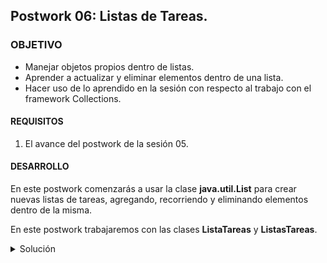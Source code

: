 ## Postwork 06: Listas de Tareas.

### OBJETIVO

- Manejar objetos propios dentro de listas.
- Aprender a actualizar y eliminar elementos dentro de una lista.
- Hacer uso de lo aprendido en la sesión con respecto al trabajo con el framework Collections.

#### REQUISITOS

1. El avance del postwork de la sesión 05.

#### DESARROLLO

En este postwork comenzarás a usar la clase **java.util.List** para crear nuevas listas de tareas, agregando, recorriendo y eliminando elementos dentro de la misma.

En este postwork trabajaremos con las clases **ListaTareas** y **ListasTareas**.

<details>
        <summary>Solución</summary>
        
1. En la clase **ListaTareas** agrega un nuevo atributo de tipo **List<Tarea>**, este te permitirá mantener agrupadas un conjunto de tareas relacioandas, las cuales pueden ser tareas de una materia, pendientes de un fin de semana, pasos de una receta de cocina, etc.
        
Declara a inicializa esta lista, de la siguiente forma:
```java
        private final List<Tarea> tareas = new ArrayList<>();
```

2. Dentro de esta misma clase, agrega un nuevo método llamado ***agregaTarea***, que permitirá agregar una nueva `Tarea` a la lista anterior; este método no regresará nada, pero recibirá como parámetro la `Tarea` para agregar.
```java
    public void agregaTarea(Tarea tarea){
        tareas.add(tarea);
    }
```

3. Agrega también un método que permita eliminar una `Tarea` de la lista. El método deberá recibir el índice o posición de la `Tarea` que se debe eliminar de la lista. Como es posible que el usuario introduzca un índice mayor al número de elementos en la lista, valida que el índice sea menor al número de elementos de la lista. Si el número es mayor, muestra un mensaje de error y regresa un valor ***null***; si el número es menor elimina el elemento y regresa el elemento eliminado.

```java
    public Tarea eliminaTarea(int indice){
        if(indice > tareas.size()){
            System.out.println("La tarea indicada no se encuentra en la lista.");
            return null;
        }

        return tareas.remove(indice);
    }
```

4. Agrega también un método que permita obtener la lista de tareas (un *getter*) y otro que permita obtener el número de tareas que actualmente están en la lista.

```java
    public List<Tarea> getTareas() {
        return tareas;
    }

    public int numeroTareas(){
        return tareas.size();
    }
```

5. Para terminar, agrega un método que imprima el nombre de todas las tareas que se encuentran en la lista. Este método debe mostrar el índice de la tarea y su nombre. El índice será el valor al que posteriormente hará referencia al usuario para referirse a esa tarea:

```java
    public void muestraTareas(){
        for (int i = 0; i < tareas.size(); i++) {
            System.out.println((i+1) + " - " + tareas.get(i).getNombre());
        }
    }
```

6. En la clase **ListasTareas** será en donde se realicen los mayores cambios y los más interesantes, ya que comenzarás a rellenar los métodos de lógica de la aplicación. En este momento lo unico que hacen es mostrar el nombre de la opción seleccionada; sin embargo, ahora comenzarán a crear Listas de tareas.

Lo primero que debes hacer es crear una nueva **List** que se encargará de agrupar **ListaTareas** (las cuales a su vez contendrán `Tarea`s). Declara e inicializa una nueva instancia de esta forma:
```java
        private List<ListaTareas> listasTareas = new ArrayList<>();
```

7. A continuación modificarás el primer método, **crearNuevaLista**. Este método en este momento sólo muestra el nombre de la opción seleccionada, captura el nombre de la nueva lista de tareas y crea una nueva instancia de **ListaTareas**. Ahora, toma ese objeto y agregalo a **listasTareas**:
```java
        listasTareas.add(lista);
```

8. A continuación, modificarás el método **verListaTareas** para mostrar el contenido de **listasTareas** y que el usuario será cuántas listas ha creado y el índice de las mismas, pero antes agrega un método de utilidad que valide si ya existe alguna lista de tareas. Esta es una validación que estarás haciendo de forma constante, por lo que es una buena práctica agregarla dentro de un método que posteriormente puedas invocar.

```java
    private boolean validaExistenciaLista() {
        if (listasTareas == null || listasTareas.isEmpty()) {
            System.out.println("Aún no se ha creado ninguna lista de tareas.");
            return false;
        }
        return true;
    }
```

lo que hace este método es validar si **listasTareas** ha sido inicializado y si no está vacía (si tiene al menos un elemento). Si ninguna de las dos condiciones se cumple, muestra un mensaje indicando que no se ha creado ninguna lista de tareas y luego regresa un valor de **false**, indicando que las validaciones fallaron; si todas las validaciones pasan, entoces regresa un valor **true**.

9. En el método **verListaTareas**, verifica que se tenga almenos una lista de tareas, usando el método que acabas de crear (**validaExistenciaLista**); si no hay ningula lista de tareas entonces no hay nada que mostrar, por lo tanto terminaremos la ejecución el método:

```java
        if (!validaExistenciaLista()) {
            return;
        }
```

Si existe al menos una lista de tareas, muestra todos los elementos contenidos en **listasTareas**, indicando su índice y su nombre:
```java
        for (int i = 0; i < listasTareas.size(); i++) {
            System.out.println((i + 1) + " - " + listasTareas.get(i).getNombre());
        }
```

10. A continuación, actualizarás el método **verTareasDeLista**, que mostrará todas las `Tareas` que se encuentren dentro de la lista indicada por el usuario; pero, antes agregrega un nuevo método que valide si existe una lista de tareas en el indice seleccionado por el usuario. 

Crea un nuevo método llamado **validaIndice**, el cual validará la entrada capturada por el usuario. Si no existe una lista en el índice seleccionado, mostrará un mensaje de error y regresará el índice ***0*** (con esto sabremos que la validación falló). Si existe algo en el índice, regresará el número ingresado por el usuario. 

```java
    private int validaIndice(){
        byte indice = 0;

        System.out.println("Indique el índice de la lista de tareas.");
        indice = lector.leeOpcion();

        if (indice > listasTareas.size() || indice < 0) {
            System.out.println("No existen listas de tareas en el índice seleccionado.");
            indice = 0;
        }

        return indice;
    }
```

para ahorrar algo de código en los métodos que modificaremos, incluso podemos agregar en **validaIndice** la validación anterior, así sabremos que **validaIndice** valida la existencia de listas y el índice introducido por el usuario:

```java
    private byte validaIndice() {
        byte indice = 0;

        if (!validaExistenciaLista()) {
            return indice;
        }

        System.out.println("Indique el índice de la lista de tareas.");
        indice = lector.leeOpcion();

        if (indice > listasTareas.size() || indice < 0) {
            System.out.println("No existen listas de tareas en el índice seleccionado.");
            indice = 0;
        }

        return indice;
    }
```

11. De regreso en el método **verTareasDeLista**, invova a **validaIndice**. Si el índice regresado es ***0***, podemos estar seguro que alguna validación falló y por lo tanto podemos terminar la ejecución del método:
```java
        byte indice = validaIndice();

        if(indice == 0){
            return;
        }
```

12. Si el índice es distinto de ***0*** entonces obtenemos la lista asociada a ese índice. Recuerda que el usuario está introduciendo un valor cuyas opciones inician en ***1***, mientras que el índice de los elementos en una **List** inician en ***0***; por lo tanto, para no obtener un elemento equivocado, debermos restar ***1*** al índice instroducido por el usuario al momento de obtener la lista de tareas:
```java
        ListaTareas lista = listasTareas.get(indice - 1);
```
13. Finalmente, agregamos una última validación. Si la lista de tareas seleccionada por el usuario no tiene tareas, mostrarmos un mensaje indicándolo. Al final, mostramos las tareas contenidas en la lista:
```java
        if (lista.numeroTareas() == 0) {
            System.out.println("Aún no hay tareas en la lista.");
        }

        lista.muestraTareas();
```
14. No harás nada en el método **actualizarListaDeTareas**, salvo agregar la última valdación para obtener un índice válido.
```java
    public void actualizarListaDeTareas() {
        System.out.println("Actualizar lista de tareas.");

        byte indice = validaIndice();

        if (indice == 0) {
            return;
        }
    }
```

15. Para terminar, en el método **eliminarListaDeTareas** agrega esta misma validación. Si el índice es valido entonces elimina la **ListaTareas** correspondiente:

```java
    ListaTareas listaEliminada = listasTareas.remove((indice - 1));

    System.out.println("Se eliminó la lista de tareas: " + listaEliminada.getNombre());
```

16. Ejecuta la aplicación y navega entre las opciones, las cuales deben estar funcionando de manera correcta. Ya puedes agregar, ver y eliminar listas de tareas. En la siguiente sesión harás lo mismo pero con tareas dentro de una lista.

![imagen](img/img_01.jpg)


</details>




